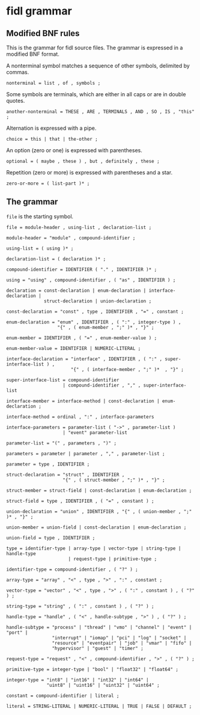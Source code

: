 # fidl grammar

## Modified BNF rules

This is the grammar for fidl source files. The grammar is expressed in
a modified BNF format.

A nonterminal symbol matches a sequence of other symbols, delimited by
commas.
```
nonterminal = list , of , symbols ;
```

Some symbols are terminals, which are either in all caps or are in
double quotes.
```
another-nonterminal = THESE , ARE , TERMINALS , AND , SO , IS , "this" ;
```

Alternation is expressed with a pipe.
```
choice = this | that | the-other ;
```

An option (zero or one) is expressed with parentheses.
```
optional = ( maybe , these ) , but , definitely , these ;
```

Repetition (zero or more) is expressed with parentheses and a star.
```
zero-or-more = ( list-part )* ;
```

## The grammar

`file` is the starting symbol.

```
file = module-header , using-list , declaration-list ;

module-header = "module" , compound-identifier ;

using-list = ( using )* ;

declaration-list = ( declaration )* ;

compound-identifier = IDENTIFIER ( "." , IDENTIFIER )* ;

using = "using" , compound-identifier , ( "as" , IDENTIFIER ) ;

declaration = const-declaration | enum-declaration | interface-declaration |
              struct-declaration | union-declaration ;

const-declaration = "const" , type , IDENTIFIER , "=" , constant ;

enum-declaration = "enum" , IDENTIFIER , ( ":" , integer-type ) ,
                   "{" , ( enum-member , ";" )* , "}" ;

enum-member = IDENTIFIER , ( "=" , enum-member-value ) ;

enum-member-value = IDENTIFIER | NUMERIC-LITERAL ;

interface-declaration = "interface" , IDENTIFIER , ( ":" , super-interface-list ) ,
                        "{" , ( interface-member , ";" )*  , "}" ;

super-interface-list = compound-identifier
                     | compound-identifier , "," , super-interface-list

interface-member = interface-method | const-declaration | enum-declaration ;

interface-method = ordinal , ":" , interface-parameters

interface-parameters = parameter-list ( "->" , parameter-list )
                     | "event" parameter-list

parameter-list = "(" , parameters , ")" ;

parameters = parameter | parameter , "," , parameter-list ;

parameter = type , IDENTIFIER ;

struct-declaration = "struct" , IDENTIFIER ,
                     "{" , ( struct-member , ";" )* , "}" ;

struct-member = struct-field | const-declaration | enum-declaration ;

struct-field = type , IDENTIFIER , ( "=" , constant ) ;

union-declaration = "union" , IDENTIFIER , "{" , ( union-member , ";" )* , "}" ;

union-member = union-field | const-declaration | enum-declaration ;

union-field = type , IDENTIFIER ;

type = identifier-type | array-type | vector-type | string-type | handle-type
                       | request-type | primitive-type ;

identifier-type = compound-identifier , ( "?" ) ;

array-type = "array" , "<" , type , ">" , ":" , constant ;

vector-type = "vector" , "<" , type , ">" , ( ":" , constant ) , ( "?" ) ;

string-type = "string" , ( ":" , constant ) , ( "?" ) ;

handle-type = "handle" , ( "<" , handle-subtype , ">" ) , ( "?" ) ;

handle-subtype = "process" | "thread" | "vmo" | "channel" | "event" | "port" |
                 "interrupt" | "iomap" | "pci" | "log" | "socket" |
                 "resource" | "eventpair" | "job" | "vmar" | "fifo" |
                 "hypervisor" | "guest" | "timer" ;

request-type = "request" , "<" , compound-identifier , ">" , ( "?" ) ;

primitive-type = integer-type | "bool" | "float32" | "float64" ;

integer-type = "int8" | "int16" | "int32" | "int64" |
               "uint8" | "uint16" | "uint32" | "uint64" ;

constant = compound-identifier | literal ;

literal = STRING-LITERAL | NUMERIC-LITERAL | TRUE | FALSE | DEFAULT ;
```
